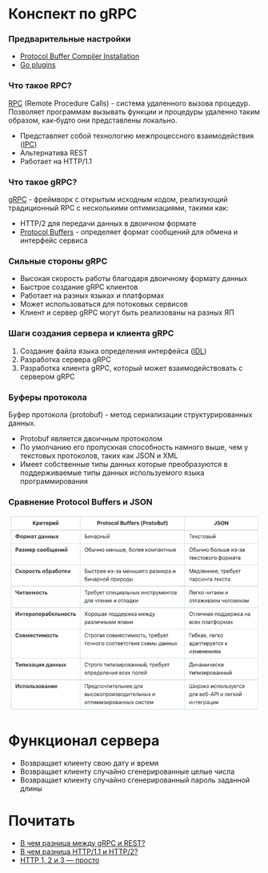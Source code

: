 # Конспект по gRPC

### Предварительные настройки

- [Protocol Buffer Compiler Installation](https://grpc.io/docs/protoc-installation/)
- [Go plugins](https://grpc.io/docs/languages/go/quickstart/)

### Что такое RPC?

[RPC](https://ru.wikipedia.org/wiki/Удалённый_вызов_процедур) (Remote Procedure Calls) - система удаленного вызова
процедур. Позволяет программам вызывать функции и процедуры удаленно таким образом,
как‑будто они представлены локально.

- Представляет собой технологию межпроцессного
  взаимодействия ([IPC](https://ru.wikipedia.org/wiki/Межпроцессное_взаимодействие))
- Альтернатива REST
- Работает на HTTP/1.1

### Что такое gRPC?

[gRPC](https://grpc.io/) - фреймворк с открытым исходным кодом, реализующий традиционный RPC
с несколькими оптимизациями, такими как:

- HTTP/2 для передачи данных в двоичном формате
- [Protocol Buffers](https://protobuf.dev/) - определяет формат сообщений для обмена и интерфейс сервиса

### Сильные стороны gRPC

- Высокая скорость работы благодаря двоичному формату данных
- Быстрое создание gRPC клиентов
- Работает на разных языках и платформах
- Может использоваться для потоковых сервисов
- Клиент и сервер gRPC могут быть реализованы на разных ЯП

### Шаги создания сервера и клиента gRPC

1. Создание файла языка определения интерфейса ([IDL](https://ru.wikipedia.org/wiki/Язык_описания_интерфейсов))
2. Разработка сервера gRPC
3. Разработка клиента gRPC, который может взаимодействовать с сервером gRPC

### Буферы протокола

Буфер протокола (protobuf) - метод сериализации структурированных данных.

- Protobuf является двоичным протоколом
- По умолчанию его пропускная способность намного выше, чем у текстовых
  протоколов, таких как JSON и XML
- Имеет собственные типы данных которые преобразуются в поддерживаемые типы
  данных используемого языка программирования

### Сравнение Protocol Buffers и JSON

![protobuf_vs_json.png](examples/protobuf_vs_json.png)

# Функционал сервера

- Возвращает клиенту свою дату и время
- Возвращает клиенту случайно сгенерированные целые числа
- Возвращает клиенту случайно сгенерированный пароль заданной длины

# Почитать

- [В чем разница между gRPC и REST?](https://aws.amazon.com/ru/compare/the-difference-between-grpc-and-rest/)
- [В чем разница HTTP/1.1 и HTTP/2?](https://www.digitalocean.com/community/tutorials/http-1-1-vs-http-2-what-s-the-difference)
- [HTTP 1, 2 и 3 — просто](https://habr.com/ru/articles/739166/)